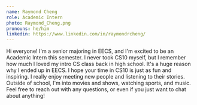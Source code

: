 ```yaml
---
name: Raymond Cheng
role: Academic Intern
photo: Raymond_Cheng.png
pronouns: he/him
linkedin: https://www.linkedin.com/in/raymondrcheng/
---
```

Hi everyone! I'm a senior majoring in EECS, and I'm excited to be an Academic Intern this semester. I never took CS10 myself, but I remember how much I loved my intro CS class back in high school. It's a huge reason why I ended up in EECS. I hope your time in CS10 is just as fun and inspiring. I really enjoy meeting new people and listening to their stories. Outside of school, I'm into movies and shows, watching sports, and music. Feel free to reach out with any questions, or even if you just want to chat about anything!
